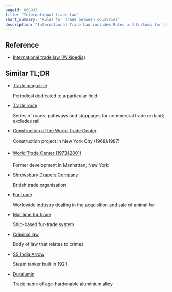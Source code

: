 ```yaml
---
pageid: 868933
title: "International trade law"
short_summary: "Rules for trade between countries"
description: "International Trade Law includes Rules and Customs for handling Trade between Countries. However, it is also used in legal Writings as Trade between private Sectors. This Branch of Law is now an independent Field of Study as most Governments have become Part of the World Trade, as Members of the World Trade Organization. Since the Transaction between private Sectors of different Countries is an important Part of the Wto Activities, this latter Branch of Law is now Part of the academic Works and is under Study in many Universities across the World."
---
```


## Reference

- [International trade law (Wikipedia)](https://en.wikipedia.org/?curid=868933)

## Similar TL;DR

- [Trade magazine](/tldr/en/trade-magazine)

  Periodical dedicated to a particular field

- [Trade route](/tldr/en/trade-route)

  Series of roads, pathways and stoppages for commercial trade on land; excludes rail

- [Construction of the World Trade Center](/tldr/en/construction-of-the-world-trade-center)

  Construction project in New York City (1968â1987)

- [World Trade Center (1973â2001)](/tldr/en/world-trade-center-19732001)

  Former development in Manhattan, New York

- [Shrewsbury Drapers Company](/tldr/en/shrewsbury-drapers-company)

  British trade organisation

- [Fur trade](/tldr/en/fur-trade)

  Worldwide industry dealing in the acquisition and sale of animal fur

- [Maritime fur trade](/tldr/en/maritime-fur-trade)

  Ship-based fur-trade system

- [Criminal law](/tldr/en/criminal-law)

  Body of law that relates to crimes

- [SS India Arrow](/tldr/en/ss-india-arrow)

  Steam tanker built in 1921

- [Duralumin](/tldr/en/duralumin)

  Trade name of age-hardenable aluminium alloy
